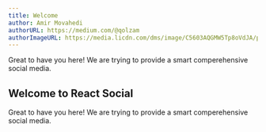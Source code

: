 ```yaml
---
title: Welcome
author: Amir Movahedi
authorURL: https://medium.com/@qolzam
authorImageURL: https://media.licdn.com/dms/image/C5603AQGMW5Tp8oVdJA/profile-displayphoto-shrink_200_200/0?e=1546473600&v=beta&t=agQpTiSpDbEgrhCIA8F4_Yzhvuqiz6VQvOtpQEZvkCw
---
```



Great to have you here! We are trying to provide a smart comperehensive social media.

<!--truncate-->

## Welcome to React Social

Great to have you here! We are trying to provide a smart comperehensive social media.